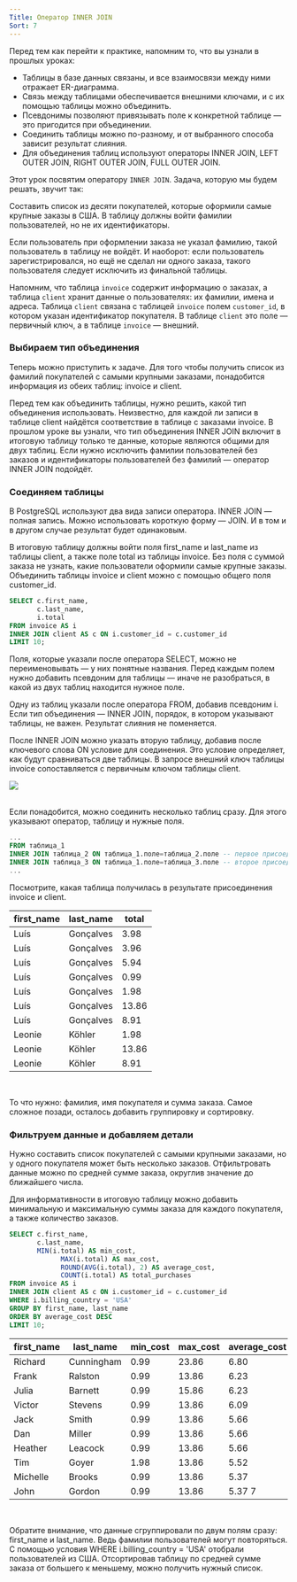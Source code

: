 ```yaml
---
Title: Оператор INNER JOIN
Sort: 7
---
```


Перед тем как перейти к практике, напомним то, что вы узнали в прошлых уроках:
- Таблицы в базе данных связаны, и все взаимосвязи между ними отражает ER-диаграмма.
- Связь между таблицами обеспечивается внешними ключами, и с их помощью таблицы можно объединить.
- Псевдонимы позволяют привязывать поле к конкретной таблице — это пригодится при объединении.
- Соединить таблицы можно по-разному, и от выбранного способа зависит результат слияния.
- Для объединения таблиц используют операторы INNER JOIN, LEFT OUTER JOIN, RIGHT OUTER JOIN, FULL OUTER JOIN.

Этот урок посвятим оператору `INNER JOIN`. Задача, которую мы будем решать, звучит так:

Составить список из десяти покупателей, которые оформили самые крупные заказы в США. В таблицу должны войти фамилии пользователей, но не их идентификаторы.

Если пользователь при оформлении заказа не указал фамилию, такой пользователь в таблицу не войдёт. И наоборот: если пользователь зарегистрировался, но ещё не сделал ни одного заказа, такого пользователя следует исключить из финальной таблицы. 

Напомним, что таблица `invoice` содержит информацию о заказах, а таблица `client` хранит данные о пользователях: их фамилии, имена и адреса. Таблица `client` связана с таблицей `invoice` полем `customer_id`, в котором указан идентификатор покупателя. В таблице `client` это поле — первичный ключ, а в таблице `invoice` — внешний.

### Выбираем тип объединения

Теперь можно приступить к задаче. Для того чтобы получить список из фамилий покупателей с самыми крупными заказами, понадобится информация из обеих таблиц: invoice и client. 

Перед тем как объединить таблицы, нужно решить, какой тип объединения использовать. Неизвестно, для каждой ли записи в таблице client найдётся соответствие в таблице с заказами invoice. В прошлом уроке вы узнали, что тип объединения INNER JOIN включит в итоговую таблицу только те данные, которые являются общими для двух таблиц. Если нужно исключить фамилии пользователей без заказов и идентификаторы пользователей без фамилий — оператор INNER JOIN подойдёт. 

### Соединяем таблицы

В PostgreSQL используют два вида записи оператора. INNER JOIN — полная запись. Можно использовать короткую форму — JOIN. И в том и в другом случае результат будет одинаковым.

В итоговую таблицу должны войти поля first_name и last_name из таблицы client, а также поле total из таблицы invoice. Без поля с суммой заказа не узнать, какие пользователи оформили самые крупные заказы. Объединить таблицы invoice и client можно с помощью общего поля customer_id. 

```SQL
SELECT c.first_name,
       c.last_name,
       i.total
FROM invoice AS i
INNER JOIN client AS c ON i.customer_id = c.customer_id
LIMIT 10; 
```

Поля, которые указали после оператора SELECT, можно не переименовывать — у них понятные названия. Перед каждым полем нужно добавить псевдоним для таблицы — иначе не разобраться, в какой из двух таблиц находится нужное поле.

Одну из таблиц указали после оператора FROM, добавив псевдоним i. Если тип объединения — INNER JOIN, порядок, в котором указывают таблицы, не важен. Результат слияния не поменяется. 

После INNER JOIN можно указать вторую таблицу, добавив после ключевого слова ON условие для соединения. Это условие определяет, как будут сравниваться две таблицы. В запросе внешний ключ таблицы invoice сопоставляется с первичным ключом таблицы client.

<img src="%base_url%/images/12_border2880_1627913233.png"/>
<br><br>

Если понадобится, можно соединить несколько таблиц сразу. Для этого указывают оператор, таблицу и нужные поля.

```SQL
...
FROM таблица_1
INNER JOIN таблица_2 ON таблица_1.поле=таблица_2.поле -- первое присоединение
INNER JOIN таблица_3 ON таблица_1.поле=таблица_3.поле -- второе присоединение
...
```

Посмотрите, какая таблица получилась в результате присоединения invoice и client.

first_name|	last_name|	total
--|--|--
Luís|	Gonçalves|	3.98
Luís|	Gonçalves|	3.96
Luís|	Gonçalves|	5.94
Luís|	Gonçalves|	0.99
Luís|	Gonçalves|	1.98
Luís|	Gonçalves|	13.86
Luís|	Gonçalves|	8.91
Leonie|	Köhler|	1.98
Leonie|	Köhler|	13.86
Leonie|	Köhler|	8.91
<br>

То что нужно: фамилия, имя покупателя и сумма заказа. Самое сложное позади, осталось добавить группировку и сортировку. 

### Фильтруем данные и добавляем детали

Нужно составить список покупателей с самыми крупными заказами, но у одного покупателя может быть несколько заказов. Отфильтровать данные можно по средней сумме заказа, округлив значение до ближайшего числа.

Для информативности в итоговую таблицу можно добавить минимальную и максимальную суммы заказа для каждого покупателя, а также количество заказов.

```SQL
SELECT c.first_name,
       c.last_name,
       MIN(i.total) AS min_cost,
             MAX(i.total) AS max_cost,
             ROUND(AVG(i.total), 2) AS average_cost,
             COUNT(i.total) AS total_purchases
FROM invoice AS i
INNER JOIN client AS c ON i.customer_id = c.customer_id
WHERE i.billing_country = 'USA'
GROUP BY first_name, last_name
ORDER BY average_cost DESC
LIMIT 10; 
```

first_name|	last_name|	min_cost|	max_cost|	average_cost|	total_purchases
--|--|--|--|--|--
Richard|	Cunningham|	0.99|	23.86|	6.80|	7
Frank|	Ralston|	0.99|	13.86|	6.23|	7
Julia|	Barnett|	0.99|	15.86|	6.23|	7
Victor|	Stevens|	0.99|	13.86|	6.09|	7
Jack|	Smith|	0.99|	13.86|	5.66|	7
Dan|	Miller|	0.99|	13.86|	5.66|	7
Heather|	Leacock|	0.99|	13.86|	5.66|	7
Tim|	Goyer|	1.98|	13.86|	5.52|	7
Michelle|	Brooks|	0.99|	13.86|	5.37|	7
John|	Gordon|	0.99|	13.86|	5.37	7
<br>

Обратите внимание, что данные сгруппировали по двум полям сразу: first_name и last_name. Ведь фамилии пользователей могут повторяться. С помощью условия WHERE i.billing_country = 'USA' отобрали пользователей из США. Отсортировав таблицу по средней сумме заказа от большего к меньшему, можно получить нужный список.